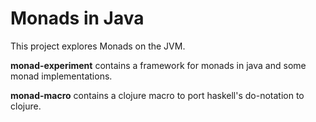 # Monads in Java
This project explores Monads on the JVM.

**monad-experiment** contains a framework for monads in java and some monad implementations.

**monad-macro** contains a clojure macro to port haskell's do-notation to clojure.